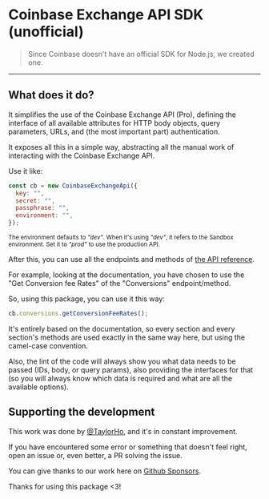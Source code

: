 # Coinbase Exchange API SDK (unofficial)

> Since Coinbase doesn't have an official SDK for Node.js, we created one.

---

## What does it do?

It simplifies the use of the Coinbase Exchange API (Pro), defining the interface of all available attributes for HTTP body objects, query parameters, URLs, and (the most important part) authentication.

It exposes all this in a simple way, abstracting all the manual work of interacting with the Coinbase Exchange API.

Use it like:

```javascript
const cb = new CoinbaseExchangeApi({
  key: "",
  secret: "",
  passphrase: "",
  environment: "",
});
```

<sub>The environment defaults to <i>"dev"</i>. When it's using <i>"dev"</i>, it refers to the Sandbox environment. Set it to <i>"prod"</i> to use the production API.</sub>

After this, you can use all the endpoints and methods of [the API reference](https://docs.cloud.coinbase.com/exchange/reference).

For example, looking at the documentation, you have chosen to use the "Get Conversion fee Rates" of the "Conversions" endpoint/method.

So, using this package, you can use it this way:

```javascript
cb.conversions.getConversionFeeRates();
```

It's entirely based on the documentation, so every section and every section's methods are used exactly in the same way here, but using the camel-case convention.

Also, the lint of the code will always show you what data needs to be passed (IDs, body, or query params), also providing the interfaces for that (so you will always know which data is required and what are all the available options).

## Supporting the development

This work was done by [@TaylorHo](https://github.com/TaylorHo), and it's in constant improvement.

If you have encountered some error or something that doesn't feel right, open an issue or, even better, a PR solving the issue.

You can give thanks to our work here on [Github Sponsors](https://github.com/sponsors/hotaydev).

Thanks for using this package <3!
